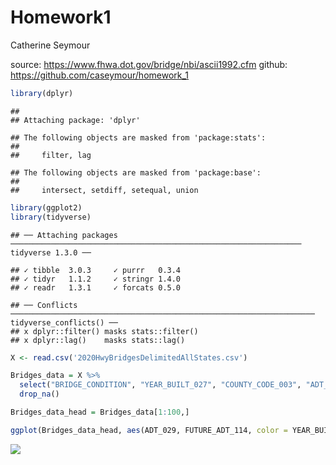 Homework1
================
Catherine Seymour

source: https://www.fhwa.dot.gov/bridge/nbi/ascii1992.cfm
github: https://github.com/caseymour/homework_1

<!-- end list -->

``` r
library(dplyr)
```

    ## 
    ## Attaching package: 'dplyr'

    ## The following objects are masked from 'package:stats':
    ## 
    ##     filter, lag

    ## The following objects are masked from 'package:base':
    ## 
    ##     intersect, setdiff, setequal, union

``` r
library(ggplot2)
library(tidyverse)
```

    ## ── Attaching packages ───────────────────────────────────────────────────────────────── tidyverse 1.3.0 ──

    ## ✓ tibble  3.0.3     ✓ purrr   0.3.4
    ## ✓ tidyr   1.1.2     ✓ stringr 1.4.0
    ## ✓ readr   1.3.1     ✓ forcats 0.5.0

    ## ── Conflicts ──────────────────────────────────────────────────────────────────── tidyverse_conflicts() ──
    ## x dplyr::filter() masks stats::filter()
    ## x dplyr::lag()    masks stats::lag()

``` r
X <- read.csv('2020HwyBridgesDelimitedAllStates.csv')
```

``` r
Bridges_data = X %>%
  select("BRIDGE_CONDITION", "YEAR_BUILT_027", "COUNTY_CODE_003", "ADT_029", "STRUCTURE_NUMBER_008", "FUTURE_ADT_114") %>%
  drop_na()
```

``` r
Bridges_data_head = Bridges_data[1:100,]

ggplot(Bridges_data_head, aes(ADT_029, FUTURE_ADT_114, color = YEAR_BUILT_027)) + geom_point() + scale_y_discrete(breaks = seq(0, 10000, 1000))
```

![](README_files/figure-gfm/unnamed-chunk-4-1.png)<!-- -->
